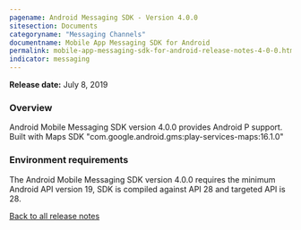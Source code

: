 ```yaml
---
pagename: Android Messaging SDK - Version 4.0.0
sitesection: Documents
categoryname: "Messaging Channels"
documentname: Mobile App Messaging SDK for Android
permalink: mobile-app-messaging-sdk-for-android-release-notes-4-0-0.html
indicator: messaging
---
```


**Release date:** July 8, 2019

### Overview

Android Mobile Messaging SDK version 4.0.0 provides Android P support.
Built with Maps SDK "com.google.android.gms:play-services-maps:16.1.0"

### Environment requirements

The Android Mobile Messaging SDK version 4.0.0 requires the minimum Android API version 19, SDK is compiled against API 28 and targeted API is 28.

<div class="btn-wrapper">
<a class="back-btn" href="mobile-app-messaging-sdk-for-android-all-release-notes.html">Back to all release notes</a>
</div>
